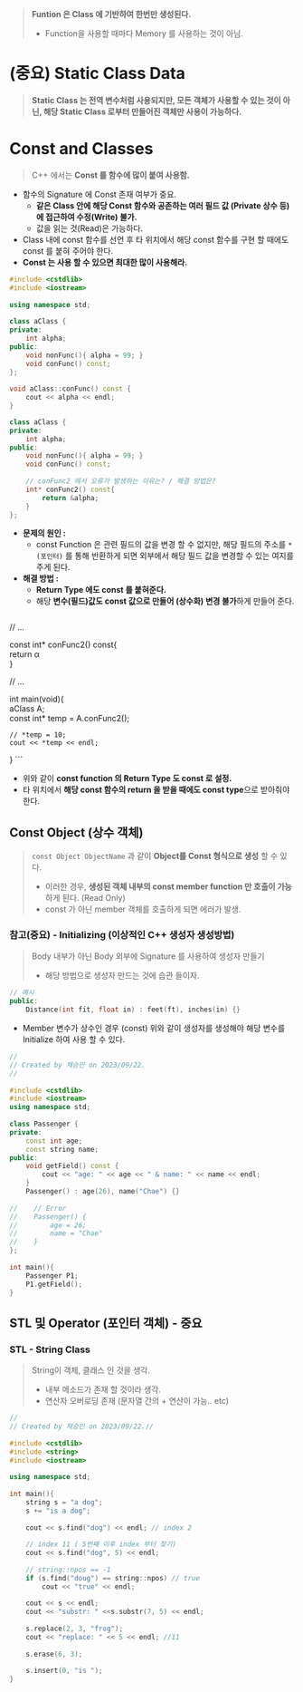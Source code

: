 > **Funtion 은 Class 에 기반하여 한번만 생성된다.**
> - Function을 사용할 때마다 Memory 를 사용하는 것이 아님.

# (중요) Static Class Data
> **Static Class 는 전역 변수처럼 사용되지만, 모든 객체가 사용할 수 있는 것이 아닌, 해당 Static Class 로부터 만들어진 객체만 사용이 가능하다.**

# Const and Classes
> C++ 에서는 **Const 를 함수에 많이 붙여 사용함.**
- 함수의 Signature 에 Const 존재 여부가 중요.
	- **같은 Class 안에 해당 Const 함수와 공존하는 여러 필드 값 (Private 상수 등) 에 접근하여 수정(Write) 불가.**
	- 값을 읽는 것(Read)은 가능하다.
- Class 내에 const 함수를 선언 후 타 위치에서 해당 const 함수를 구현 할 때에도 const 를 붙혀 주어야 한다.
- **Const 는 사용 할 수 있으면 최대한 많이 사용해라.**

```c++
#include <cstdlib>  
#include <iostream>  
  
using namespace std;  
  
class aClass {  
private:  
    int alpha;  
public:  
    void nonFunc(){ alpha = 99; }  
    void conFunc() const;  
};  
  
void aClass::conFunc() const {  
    cout << alpha << endl;  
}
```

```c++
class aClass {  
private:  
    int alpha;  
public:  
    void nonFunc(){ alpha = 99; }  
    void conFunc() const;  
    
	// conFunc2 에서 오류가 발생하는 이유는? / 해결 방법은?
    int* conFunc2() const{  
        return &alpha;
    }  
};
```
- **문제의 원인 :**
	- const Function 은 관련 필드의 값을 변경 할 수 없지만, 해당 필드의 주소를 `* (포인터)` 를 통해 반환하게 되면 외부에서 해당 필드 값을 변경할 수 있는 여지를 주게 된다.
- **해결 방법 :**
	- **Return Type 에도 const 를 붙혀준다.**
	- 해당 **변수(필드)값도 const 값으로 만들어 (상수화) 변경 불가**하게 만들어 준다.
	```c++
// ...

const int* conFunc2() const{  
    return &alpha;  
}

// ...

int main(void){  
    aClass A;  
    const int* temp = A.conFunc2();  

	// *temp = 10;
    cout << *temp << endl;  
}
	```
- 위와 같이 **const function 의 Return Type 도 const 로 설정.**
- 타 위치에서 **해당 const 함수의 return 을 받을 때에도 const type**으로 받아줘야 한다.

## Const Object (상수 객체)
> `const Object ObjectName` 과 같이 **Object를 Const 형식으로 생성** 할 수 있다.
> - 이러한 경우, **생성된 객체 내부의 const member function 만 호출이 가능**하게 된다. (Read Only)
> - const 가 아닌 member 객체를 호출하게 되면 에러가 발생.

### 참고(중요) - Initializing (이상적인 C++ 생성자 생성방법)
> Body 내부가 아닌 Body 외부에 Signature 를 사용하여 생성자 만들기
> - 해당 방법으로 생성자 만드는 것에 습관 들이자.

```c++
// 예시
public:
	Distance(int fit, float in) : feet(ft), inches(in) {}
```

- Member 변수가 상수인  경우 (const) 위와 같이 생성자를 생성해야 해당 변수를 Initialize 하여 사용 할 수 있다.

```c++
//  
// Created by 채승민 on 2023/09/22.
//  
  
#include <cstdlib>  
#include <iostream>  
using namespace std;  
  
class Passenger {  
private:  
    const int age;  
    const string name;  
public:  
    void getField() const {  
        cout << "age: " << age << " & name: " << name << endl;  
    }  
    Passenger() : age(26), name("Chae") {}  
  
//    // Error  
//    Passenger() {  
//        age = 26;  
//        name = "Chae"  
//    }  
};  
  
int main(){  
    Passenger P1;  
    P1.getField();  
}
```


## STL 및 Operator (포인터 객체) - 중요
### STL - String Class
> String이 객체, 클래스 인 것을 생각.
> - 내부 메소드가 존재 할 것이라 생각.
> - 연산자 오버로딩 존재 (문자열 간의 + 연산이 가능.. etc)

```c++
//  
// Created by 채승민 on 2023/09/22.//  
  
#include <cstdlib>  
#include <string>  
#include <iostream>  
  
using namespace std;  
  
int main(){  
    string s = "a dog";  
    s += "is a dog";  
      
    cout << s.find("dog") << endl; // index 2  
  
    // index 11 ( 5번째 이후 index 부터 찾기)  
    cout << s.find("dog", 5) << endl;  
      
    // string::npos == -1  
    if (s.find("doug") == string::npos) // true  
        cout << "true" << endl;  
      
    cout << s << endl;  
    cout << "substr: " <<s.substr(7, 5) << endl;   
      
    s.replace(2, 3, "frog");  
    cout << "replace: " << 5 << endl; //11   
      
	s.erase(6, 3);
	
    s.insert(0, "is ");
}
```

